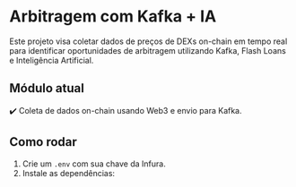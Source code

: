 # Arbitragem com Kafka + IA

Este projeto visa coletar dados de preços de DEXs on-chain em tempo real para identificar oportunidades de arbitragem utilizando Kafka, Flash Loans e Inteligência Artificial.

## Módulo atual
✔️ Coleta de dados on-chain usando Web3 e envio para Kafka.

## Como rodar

1. Crie um `.env` com sua chave da Infura.
2. Instale as dependências:
